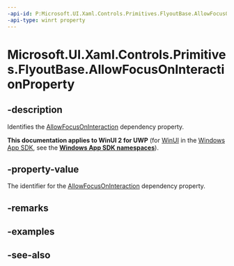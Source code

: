 ```yaml
---
-api-id: P:Microsoft.UI.Xaml.Controls.Primitives.FlyoutBase.AllowFocusOnInteractionProperty
-api-type: winrt property
---
```


<!-- Property syntax
public Windows.UI.Xaml.DependencyProperty AllowFocusOnInteractionProperty { get; }
-->

# Microsoft.UI.Xaml.Controls.Primitives.FlyoutBase.AllowFocusOnInteractionProperty

## -description
Identifies the [AllowFocusOnInteraction](flyoutbase_allowfocusoninteraction.md) dependency property.

**This documentation applies to WinUI 2 for UWP** (for [WinUI](/windows/apps/winui/winui3/) in the [Windows App SDK](/windows/apps/windows-app-sdk/), see the **[Windows App SDK namespaces](/windows/windows-app-sdk/api/winrt/)**).

## -property-value
The identifier for the [AllowFocusOnInteraction](flyoutbase_allowfocusoninteraction.md) dependency property.

## -remarks

## -examples

## -see-also
